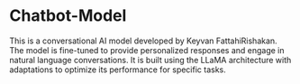 # Chatbot-Model
This is a conversational AI model developed by Keyvan FattahiRishakan. The model is fine-tuned to provide personalized responses and engage in natural language conversations. It is built using the LLaMA architecture with adaptations to optimize its performance for specific tasks.
